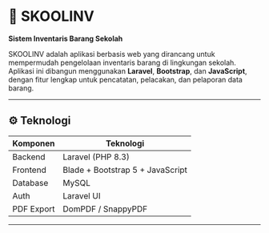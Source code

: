 # 🏫 SKOOLINV
**Sistem Inventaris Barang Sekolah**

SKOOLINV adalah aplikasi berbasis web yang dirancang untuk mempermudah pengelolaan inventaris barang di lingkungan sekolah. Aplikasi ini dibangun menggunakan **Laravel**, **Bootstrap**, dan **JavaScript**, dengan fitur lengkap untuk pencatatan, pelacakan, dan pelaporan data barang.

---

## ⚙️ Teknologi

| Komponen      | Teknologi                           |
|---------------|-------------------------------------|
| Backend       | Laravel (PHP 8.3)                   |
| Frontend      | Blade + Bootstrap 5 + JavaScript    |
| Database      | MySQL                   |
| Auth          | Laravel UI         |
| PDF Export    | DomPDF / SnappyPDF                  |

---
